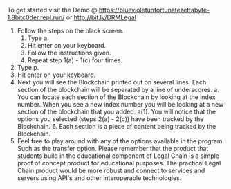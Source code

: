 To get started visit the Demo @ https://bluevioletunfortunatezettabyte-1.8bitc0der.repl.run/ or http://bit.ly/DRMLegal

1. Follow the steps on the black screen. 
    1. Type a. 
    2. Hit enter on your keyboard.
    3. Follow the instructions given.
    4. Repeat step 1(a) - 1(c) four times.
2. Type p.
3. Hit enter on your keyboard.
4. Next you will see the Blockchain printed out on several lines. Each section of the blockchain will be separated by a line of underscores. 
    a. You can locate each section of the Blockchain by looking at the index number. When you see a new index number you will be looking at a new section of the blockchain that you added. 
        a(1). You will notice that the options you selected (steps 2(a) - 2(c)) have been tracked by the Blockchain. 
    6. Each section is a piece of content being tracked by the Blockchain. 
5. Feel free to play around with any of the options available in the program. Such as the transfer option. Please remember that the product that students build in the educational component of Legal Chain is a simple proof of concept product for educational purposes. The practical Legal Chain product would be more robust and connect to services and servers using API's and other interoperable technologies.
